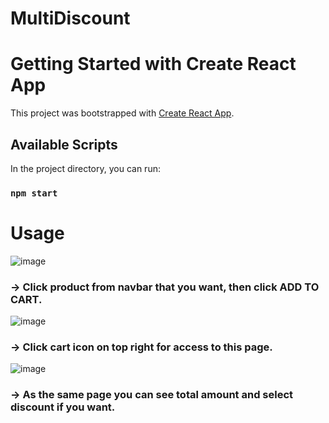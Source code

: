 # MultiDiscount

# Getting Started with Create React App

This project was bootstrapped with [Create React App](https://github.com/facebook/create-react-app).

## Available Scripts

In the project directory, you can run:

### `npm start`

# Usage
![image](https://github.com/ploynapatbunsena/MultiDiscount/assets/112202790/17cfc7c3-197e-47d2-a0d4-4be8d8033911)

### → Click product from navbar that you want, then click **ADD TO CART**.

 ![image](https://github.com/ploynapatbunsena/MultiDiscount/assets/112202790/98e0e911-faa6-43e1-b44c-87209cac80a0)
 
### → Click cart icon on top right for access to this page.

![image](https://github.com/ploynapatbunsena/MultiDiscount/assets/112202790/f3adfa18-71a1-4578-8f0c-82b53fe10ea3)

### → As the same page you can see total amount and select discount if you want.
